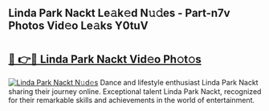 ## Linda Park Nackt Le𝚊k𝚎d N𝚞𝚍es - Part-n7v Photos Vid𝚎o Le𝚊ks Y0tuV

# <h2><a href="http://fb62ud1.evod.top/?m=Linda+Park+Nackt">🔗 👉🔴 Linda Park Nackt Vid𝚎o Ph𝚘t𝚘s</a></h2>

[![Linda Park Nackt N𝚞d𝚎s](https://i.imgur.com/8V9OHl7.gif)](http://fb62ud1.evod.top/?m=Linda+Park+Nackt)
Dance and lifestyle enthusiast Linda Park Nackt sharing their journey online. Exceptional talent Linda Park Nackt, recognized for their remarkable skills and achievements in the world of entertainment. 
